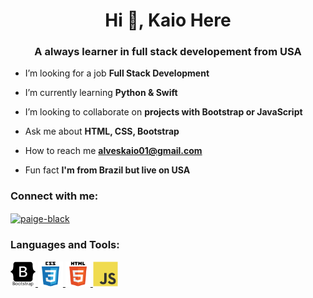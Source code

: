 <h1 align="center">Hi 👋, Kaio Here </h1>
<h3 align="center">A always learner in full stack developement from USA</h3>

-  I’m looking for a job **Full Stack Development**

-  I’m currently learning **Python & Swift**

-  I’m looking to collaborate on **projects with Bootstrap or JavaScript**

-  Ask me about **HTML, CSS, Bootstrap**

-  How to reach me **alveskaio01@gmail.com**

-  Fun fact **I'm from Brazil but live on USA**

<h3 align="left">Connect with me:</h3>
<p align="left">
<a href="https://www.linkedin.com/in/alveskaio/" target="blank"><img align="center" src="https://raw.githubusercontent.com/rahuldkjain/github-profile-readme-generator/master/src/images/icons/Social/linked-in-alt.svg" alt="paige-black" height="30" width="40" /></a>
</p>

<h3 align="left">Languages and Tools:</h3>
<p align="left"> <a href="https://getbootstrap.com" target="_blank" rel="noreferrer"> <img src="https://raw.githubusercontent.com/devicons/devicon/master/icons/bootstrap/bootstrap-plain-wordmark.svg" alt="bootstrap" width="40" height="40"/> </a> <a href="https://www.w3schools.com/css/" target="_blank" rel="noreferrer"> <img src="https://raw.githubusercontent.com/devicons/devicon/master/icons/css3/css3-original-wordmark.svg" alt="css3" width="40" height="40"/> </a> <a href="https://www.w3.org/html/" target="_blank" rel="noreferrer"> <img src="https://raw.githubusercontent.com/devicons/devicon/master/icons/html5/html5-original-wordmark.svg" alt="html5" width="40" height="40"/> </a> <a href="https://developer.mozilla.org/en-US/docs/Web/JavaScript" target="_blank" rel="noreferrer"> <img src="https://raw.githubusercontent.com/devicons/devicon/master/icons/javascript/javascript-original.svg" alt="javascript" width="40" height="40"/> </a>  </p>
